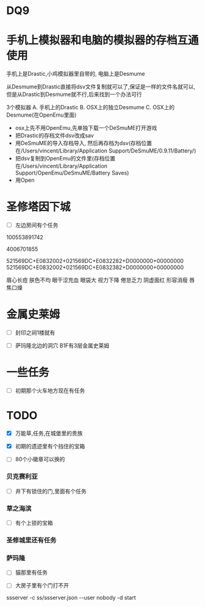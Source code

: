 # DQ9


# 手机上模拟器和电脑的模拟器的存档互通使用

手机上是Drastic,小鸡模拟器里自带的, 电脑上是Desmume

从Desmume到Drastic直接将dsv文件复制就可以了,保证是一样的文件名就可以,
但是从Drastic到Desmume就不行,后来找到一个办法可行

3个模拟器
A. 手机上的Drastic
B. OSX上的独立Desmume
C. OSX上的Desmume(在OpenEmu里面)

* osx上先不用OpenEmu,先单独下载一个DeSmuME打开游戏
* 把Drastic的存档文件dsv改成sav
* 用DeSmuME的导入存档导入, 然后再存档为dsv(存档位置在/Users/vincent/Library/Application Support/DeSmuME/0.9.11/Battery/)
* 把dsv复制到OpenEmu的文件里(存档位置在/Users/vincent/Library/Application Support/OpenEmu/DeSmuME/Battery Saves)
* 用Open

# 圣修塔因下城

* [ ] 左边房间有个任务


100553891742

4006701855

521569DC+E0832002+021569DC+E0832282+D0000000+00000000
521569DC+E0832002+021569DC+E0832382+D0000000+00000000



眉心长痘 肤色不均 眼干涩充血 眼袋大 视力下降 倦怠乏力 阴虚面红 形容消瘦 唇焦口燥


# 金属史莱姆

* [ ] 封印之祠1楼就有
* [ ] 萨玛隆北边的洞穴 B1F有3层金属史莱姆


# 一些任务

* [ ] 初期那个火车地方现在有任务

# TODO

* [x] 万能草,任务,在城堡里的贵族
* [x] 初期的遗迹里有个挡住的宝箱

* [ ] 80个小徽章可以换的

### 贝克赛利亚

* [ ] 井下有锁住的门,里面有个任务



### 草之海滨

* [ ] 有个上锁的宝箱

### 圣修城里还有任务

### 萨玛隆

* [ ] 猫那里有任务
* [ ] 大房子里有个门打不开








ssserver -c ss/ssserver.json --user nobody -d start
